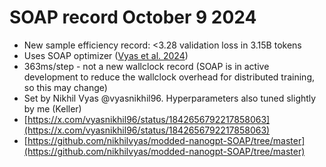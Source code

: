 # SOAP record October 9 2024

* New sample efficiency record: <3.28 validation loss in 3.15B tokens
* Uses SOAP optimizer ([Vyas et al. 2024](https://arxiv.org/abs/2409.11321))
* 363ms/step - not a new wallclock record (SOAP is in active development to reduce the wallclock overhead for distributed training, so this may change)
* Set by Nikhil Vyas @vyasnikhil96. Hyperparameters also tuned slightly by me (Keller)
* [https://x.com/vyasnikhil96/status/1842656792217858063](https://x.com/vyasnikhil96/status/1842656792217858063)
* [https://github.com/nikhilvyas/modded-nanogpt-SOAP/tree/master](https://github.com/nikhilvyas/modded-nanogpt-SOAP/tree/master)

